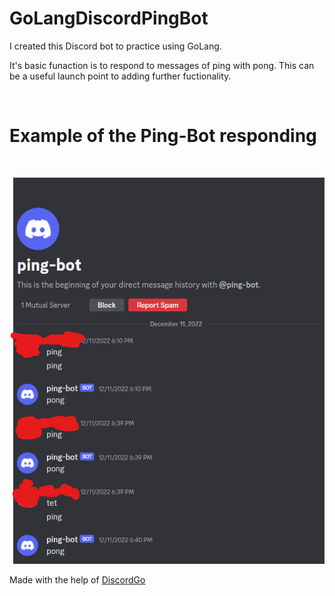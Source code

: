 # GoLangDiscordPingBot

I created this Discord bot to practice using GoLang.

It's basic funaction is to respond to messages of ping with pong.
This can be a useful launch point to adding further fuctionality.

<br>

# Example of the Ping-Bot responding

<br>

![Alt text](./Ping-bot.png)

Made with the help of <a href="https://github.com/bwmarrin/discordgo">DiscordGo</a>
